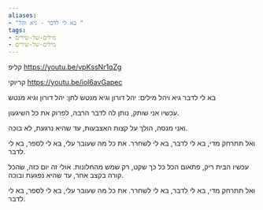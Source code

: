 ```yaml
---
aliases:
- "בא לי לדבר - גיא והל "
tags:
- מילים-של-שירים
- מילים-של-שירים
---
```


קליפ
https://youtu.be/vpKssNr1qZg

קריוקי
https://youtu.be/iol6avGapec


בא לי לדבר
גיא ויהל
מילים: יהל דורון וגיא מנטש
לחן: יהל דורון וגיא מנטש



עכשיו אני שותק,
נותן לה לדבר הרבה,
לפרוק את כל השיגעון.

ואני מנסה,
הולך על קצות האצבעות,
עד שהיא נרגעת, לא בוכה.

ואל תתרחק מדי,
בא לי לדבר,
בא לי לשחרר.
את כל מה שעובר עלי,
בא לי לספר,
בא לי לדבר.

עכשיו הבית ריק,
פתאום הכל כל כך שקט,
רק שמש מהחלונות.
אולי זה יום כזה,
שהכל קורה בקצב אחר,
עד שהיא נפגעת ובוכה.

ואל תתרחק מדי,
בא לי לדבר,
בא לי לשחרר.
את כל מה שעובר עלי,
בא לי לספר,
בא לי לדבר.